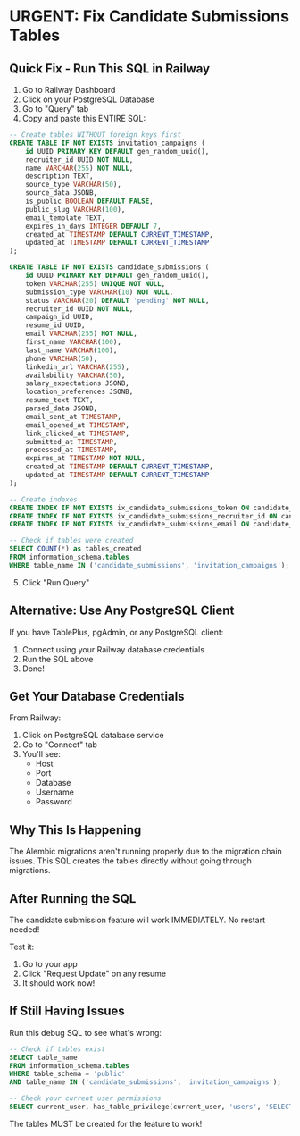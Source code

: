 # URGENT: Fix Candidate Submissions Tables

## Quick Fix - Run This SQL in Railway

1. Go to Railway Dashboard
2. Click on your PostgreSQL Database
3. Go to "Query" tab
4. Copy and paste this ENTIRE SQL:

```sql
-- Create tables WITHOUT foreign keys first
CREATE TABLE IF NOT EXISTS invitation_campaigns (
    id UUID PRIMARY KEY DEFAULT gen_random_uuid(),
    recruiter_id UUID NOT NULL,
    name VARCHAR(255) NOT NULL,
    description TEXT,
    source_type VARCHAR(50),
    source_data JSONB,
    is_public BOOLEAN DEFAULT FALSE,
    public_slug VARCHAR(100),
    email_template TEXT,
    expires_in_days INTEGER DEFAULT 7,
    created_at TIMESTAMP DEFAULT CURRENT_TIMESTAMP,
    updated_at TIMESTAMP DEFAULT CURRENT_TIMESTAMP
);

CREATE TABLE IF NOT EXISTS candidate_submissions (
    id UUID PRIMARY KEY DEFAULT gen_random_uuid(),
    token VARCHAR(255) UNIQUE NOT NULL,
    submission_type VARCHAR(10) NOT NULL,
    status VARCHAR(20) DEFAULT 'pending' NOT NULL,
    recruiter_id UUID NOT NULL,
    campaign_id UUID,
    resume_id UUID,
    email VARCHAR(255) NOT NULL,
    first_name VARCHAR(100),
    last_name VARCHAR(100),
    phone VARCHAR(50),
    linkedin_url VARCHAR(255),
    availability VARCHAR(50),
    salary_expectations JSONB,
    location_preferences JSONB,
    resume_text TEXT,
    parsed_data JSONB,
    email_sent_at TIMESTAMP,
    email_opened_at TIMESTAMP,
    link_clicked_at TIMESTAMP,
    submitted_at TIMESTAMP,
    processed_at TIMESTAMP,
    expires_at TIMESTAMP NOT NULL,
    created_at TIMESTAMP DEFAULT CURRENT_TIMESTAMP,
    updated_at TIMESTAMP DEFAULT CURRENT_TIMESTAMP
);

-- Create indexes
CREATE INDEX IF NOT EXISTS ix_candidate_submissions_token ON candidate_submissions(token);
CREATE INDEX IF NOT EXISTS ix_candidate_submissions_recruiter_id ON candidate_submissions(recruiter_id);
CREATE INDEX IF NOT EXISTS ix_candidate_submissions_email ON candidate_submissions(email);

-- Check if tables were created
SELECT COUNT(*) as tables_created
FROM information_schema.tables 
WHERE table_name IN ('candidate_submissions', 'invitation_campaigns');
```

5. Click "Run Query"

## Alternative: Use Any PostgreSQL Client

If you have TablePlus, pgAdmin, or any PostgreSQL client:

1. Connect using your Railway database credentials
2. Run the SQL above
3. Done!

## Get Your Database Credentials

From Railway:
1. Click on PostgreSQL database service
2. Go to "Connect" tab
3. You'll see:
   - Host
   - Port
   - Database
   - Username
   - Password

## Why This Is Happening

The Alembic migrations aren't running properly due to the migration chain issues. This SQL creates the tables directly without going through migrations.

## After Running the SQL

The candidate submission feature will work IMMEDIATELY. No restart needed!

Test it:
1. Go to your app
2. Click "Request Update" on any resume
3. It should work now!

## If Still Having Issues

Run this debug SQL to see what's wrong:

```sql
-- Check if tables exist
SELECT table_name 
FROM information_schema.tables 
WHERE table_schema = 'public' 
AND table_name IN ('candidate_submissions', 'invitation_campaigns');

-- Check your current user permissions
SELECT current_user, has_table_privilege(current_user, 'users', 'SELECT') as can_read;
```

The tables MUST be created for the feature to work!